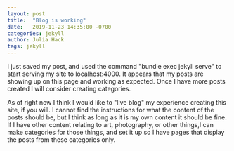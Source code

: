 ```yaml
---
layout: post
title:  "Blog is working"
date:   2019-11-23 14:35:00 -0700
categories: jekyll 
author: Julia Hack
tags: jekyll
---
```


I just saved my post, and used the command "bundle exec jekyll serve" to start serving my site to localhost:4000. It appears that my posts are showing up on this page and working as expected. Once I have more posts created I will consider creating categories. 

As of right now I think I would like to "live blog" my experience creating this site, if you will. I cannot find the instructions for what the content of the posts should be, but I think as long as it is my own content it should be fine. If I have other content relating to art, photography, or other things,I can make categories for those things, and set it up so I have pages that display the posts from these categories only. 